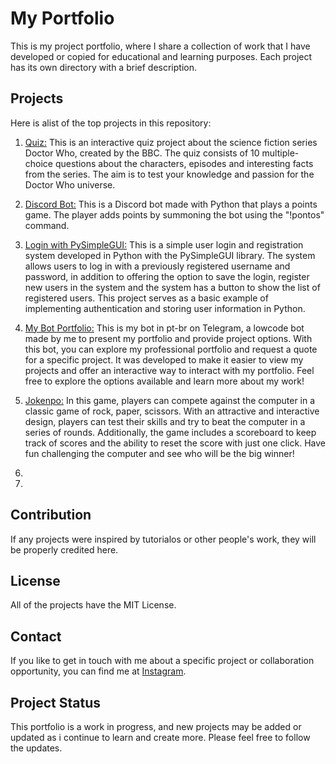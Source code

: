 # My Portfolio
 This is my project portfolio, where I share a collection of work that I have developed or copied for educational and learning purposes. Each project has its own directory with a brief description.

 ## Projects
 Here is alist of the top projects in this repository:

1. <a href="https://github.com/BerghzG/My-Portfolio/tree/main/Quiz">Quiz:</a>
 This is an interactive quiz project about the science fiction series Doctor Who, created by the BBC. The quiz consists of 10 multiple-choice questions about the characters, episodes and interesting facts from the series. The aim is to test your knowledge and passion for the Doctor Who universe.

2. <a href="https://github.com/BerghzG/My-Portfolio/tree/main/Bot%20de%20Discord">Discord Bot:</a>
  This is a Discord bot made with Python that plays a points game. The player adds points by summoning the bot using the "!pontos" command.

3. <a href="https://github.com/BerghzG/My-Portfolio/tree/main/PySimpleGui%20Login">Login with PySimpleGUI:</a>
   This is a simple user login and registration system developed in Python with the PySimpleGUI library. The system allows users to log in with a previously registered username and password, in addition to offering the option to save the login, register new users in the system and the system has a button to show the list of registered users. This project serves as a basic example of implementing authentication and storing user information in Python. 

4. <a href="https://t.me/BerghzBot">My Bot Portfolio:</a>
   This is my bot in pt-br on Telegram, a lowcode bot made by me to present my portfolio and provide project options. With this bot, you can explore my professional portfolio and request a quote for a specific project. It was developed to make it easier to view my projects and offer an interactive way to interact with my portfolio. Feel free to explore the options available and learn more about my work!

5. <a href="https://github.com/BerghzG/My-Portfolio/tree/main/Jokenpo">Jokenpo:<a>
   In this game, players can compete against the computer in a classic game of rock, paper, scissors. With an attractive and interactive design, players can test their skills and try to beat the computer in a series of rounds. Additionally, the game includes a scoreboard to keep track of scores and the ability to reset the score with just one click. Have fun challenging the computer and see who will be the big winner!

6.

7.

 ## Contribution
 If any projects were inspired by tutorialos or other people's work, they will be properly credited here.

 ## License
 All of the projects have the MIT License.

 ## Contact
 If you like to get in touch with me about a specific project or collaboration opportunity, you can find me at <a href="https://www.instagram.com/berghz_g/">Instagram</a>.

 ## Project Status
 This portfolio is a work in progress, and new projects may be added or updated as i continue to learn and create more. Please feel free to follow the updates.
